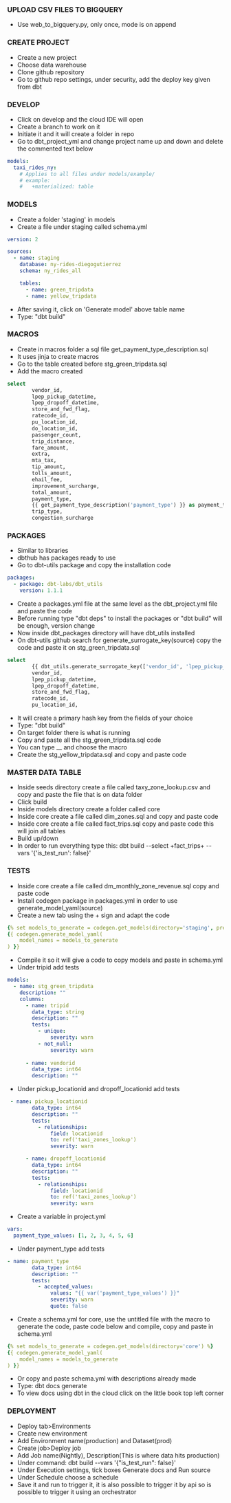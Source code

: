 ### UPLOAD CSV FILES TO BIGQUERY
- Use web_to_bigquery.py, only once, mode is on append

### CREATE PROJECT
- Create a new project
- Choose data warehouse
- Clone github repository
- Go to github repo settings, under security, add the deploy key given from dbt

### DEVELOP 
- Click on develop and the cloud IDE will open
- Create a branch to work on it
- Initiate it and it will create a folder in repo
- Go to dbt_project_yml and change project name up and down and delete the commented text below

```yml
models:
  taxi_rides_ny:
    # Applies to all files under models/example/
    # example:
    #   +materialized: table
```
### MODELS
- Create a folder 'staging' in models
- Create a file under staging called schema.yml
```yml
version: 2

sources:
  - name: staging
    database: ny-rides-diegogutierrez
    schema: ny_rides_all

    tables:
      - name: green_tripdata
      - name: yellow_tripdata
```
- After saving it, click on 'Generate model' above table name
- Type: "dbt build"

### MACROS
- Create in macros folder a sql file get_payment_type_description.sql
- It uses jinja to create macros
- Go to the table created before stg_green_tripdata.sql
- Add the macro created

```sql
select
        vendor_id,
        lpep_pickup_datetime,
        lpep_dropoff_datetime,
        store_and_fwd_flag,
        ratecode_id,
        pu_location_id,
        do_location_id,
        passenger_count,
        trip_distance,
        fare_amount,
        extra,
        mta_tax,
        tip_amount,
        tolls_amount,
        ehail_fee,
        improvement_surcharge,
        total_amount,
        payment_type,
        {{ get_payment_type_description('payment_type') }} as payment_type_description,
        trip_type,
        congestion_surcharge
```

### PACKAGES
- Similar to libraries
- dbthub has packages ready to use
- Go to dbt-utils package and copy the installation code
```yml
packages:
  - package: dbt-labs/dbt_utils
    version: 1.1.1
```
- Create a packages.yml file at the same level as the dbt_project.yml file and paste the code
- Before running type "dbt deps" to install the packages or "dbt build" will be enough, version change
- Now inside dbt_packages directory will have dbt_utils installed
- On dbt-utils github search for generate_surrogate_key(source) copy the code and paste it on stg_green_tripdata.sql
```sql
select
        {{ dbt_utils.generate_surrogate_key(['vendor_id', 'lpep_pickup_datetime']) }} as tripid,
        vendor_id,
        lpep_pickup_datetime,
        lpep_dropoff_datetime,
        store_and_fwd_flag,
        ratecode_id,
        pu_location_id,
```
- It will create a primary hash key from the fields of your choice
- Type: "dbt build"
- On target folder there is what is running
- Copy and paste all the stg_green_tripdata.sql code
- You can type __ and choose the macro
- Create the stg_yellow_tripdata.sql and copy and paste code

### MASTER DATA TABLE
- Inside seeds directory create a file called taxy_zone_lookup.csv and copy and paste the file that is on data folder
- Click build
- Inside models directory create a folder called core
- Inside core create a file called dim_zones.sql and copy and paste code
- Inside core create a file called fact_trips.sql copy and paste code this will join all tables
- Build up/down
- In order to run everything type this: dbt build --select +fact_trips+ --vars '{'is_test_run': false}'

### TESTS
- Inside core create a file called dm_monthly_zone_revenue.sql copy and paste code
- Install codegen package in packages.yml in order to use generate_model_yaml(source)
- Create a new tab using the + sign and adapt the code

```yml
{% set models_to_generate = codegen.get_models(directory='staging', prefix='stg') %}
{{ codegen.generate_model_yaml(
    model_names = models_to_generate
) }}
```

- Compile it so it will give a code to copy models and paste in schema.yml
- Under tripid add tests
```yml
models:
  - name: stg_green_tripdata
    description: ""
    columns:
      - name: tripid
        data_type: string
        description: ""
        tests:
          - unique:
              severity: warn
          - not_null:
              severity: warn
              
      - name: vendorid
        data_type: int64
        description: ""
```

- Under pickup_locationid and dropoff_locationid add tests

```yml
 - name: pickup_locationid
        data_type: int64
        description: ""
        tests:
          - relationships:
              field: locationid
              to: ref('taxi_zones_lookup')
              severity: warn

      - name: dropoff_locationid
        data_type: int64
        description: ""
        tests:
          - relationships:
              field: locationid
              to: ref('taxi_zones_lookup')
              severity: warn
```
- Create a variable in project.yml

```yml
vars:
  payment_type_values: [1, 2, 3, 4, 5, 6]
```
- Under payment_type add tests

```yml
- name: payment_type
        data_type: int64
        description: ""
        tests:
          - accepted_values:
              values: "{{ var('payment_type_values') }}"
              severity: warn
              quote: false
```

- Create a schema.yml for core, use the untitled file with the macro to generate the code, paste code below and compile, copy and paste in schema.yml

```yml
{% set models_to_generate = codegen.get_models(directory='core') %}
{{ codegen.generate_model_yaml(
    model_names = models_to_generate
) }}
```

- Or copy and paste schema.yml with descriptions already made
- Type: dbt docs generate
- To view docs using dbt in the cloud click on the little book top left corner

### DEPLOYMENT
- Deploy tab>Environments
- Create new environment
- Add Environment name(production) and Dataset(prod)
- Create job>Deploy job
- Add Job name(Nightly), Description(This is where data hits production)
- Under command: dbt build --vars '{"is_test_run": false}'
- Under Execution settings, tick boxes Generate docs and Run source
- Under Schedule choose a schedule
- Save it and run to trigger it, it is also possible to trigger it by api so is possible to trigger it using an orchestrator